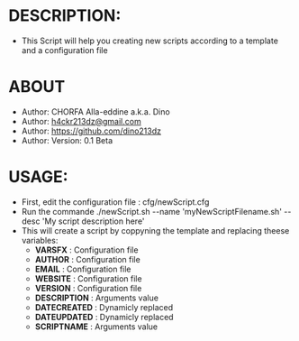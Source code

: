 # DESCRIPTION:
 - This Script will help you creating new scripts according to a template and a configuration file

# ABOUT
 - Author: CHORFA Alla-eddine a.k.a. Dino
 - Author: h4ckr213dz@gmail.com
 - Author: https://github.com/dino213dz
 - Author: Version: 0.1 Beta

# USAGE:
 - First, edit the configuration file : cfg/newScript.cfg
 - Run the commande ./newScript.sh --name 'myNewScriptFilename.sh' --desc 'My script description here'
 - This will create a script by coppyning the template and replacing theese variables:
   - __VARSFX__ : Configuration file
   - __AUTHOR__ : Configuration file
   - __EMAIL__ : Configuration file
   - __WEBSITE__ : Configuration file
   - __VERSION__ : Configuration file
   - __DESCRIPTION__ : Arguments value
   - __DATECREATED__ : Dynamicly replaced
   - __DATEUPDATED__ : Dynamicly replaced
   - __SCRIPTNAME__ : Arguments value
